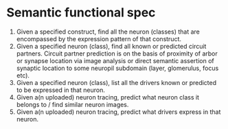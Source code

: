 # Semantic functional spec

1. Given a specified construct, find all the neuron (classes) that are encompassed by the expression pattern of that construct.
1. Given a specified neuron (class), find all known or predicted circuit partners.  Circuit partner prediction is on the basis of proximity of arbor or synapse location via image analysis or direct semantic assertion of synaptic location to some neuropil subdomain (layer, glomerulus, focus etc).
1. Given a specified neuron (class), list all the drivers known or predicted to be expressed in that neuron.
1. Given a(n uploaded) neuron tracing, predict what neuron class it belongs to / find similar neuron images.
1. Given a(n uploaded) neuron tracing, predict what drivers express in that neuron.

